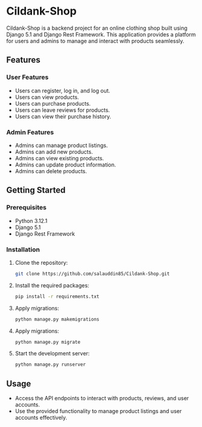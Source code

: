 
# Cildank-Shop

Cildank-Shop is a backend project for an online clothing shop built using Django 5.1 and Django Rest Framework. This application provides a platform for users and admins to manage and interact with products seamlessly.

## Features

### User Features
- Users can register, log in, and log out.
- Users can view products.
- Users can purchase products.
- Users can leave reviews for products.
- Users can view their purchase history.

### Admin Features
- Admins can manage product listings.
- Admins can add new products.
- Admins can view existing products.
- Admins can update product information.
- Admins can delete products.


## Getting Started

### Prerequisites

- Python 3.12.1
- Django 5.1
- Django Rest Framework

### Installation

1. Clone the repository:
   ```bash
   git clone https://github.com/salauddin85/Cildank-Shop.git
   ```
2. Install the required packages:
   ```bash
   pip install -r requirements.txt
   ```
4. Apply migrations:
   ```bash
   python manage.py makemigrations
   ```
4. Apply migrations:
   ```bash
   python manage.py migrate
   ```

5. Start the development server:
   ```bash
   python manage.py runserver
   ```

## Usage

- Access the API endpoints to interact with products, reviews, and user accounts.
- Use the provided functionality to manage product listings and user accounts effectively.



